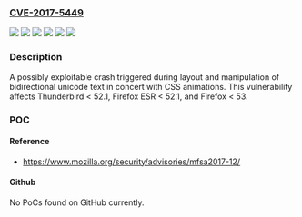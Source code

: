 ### [CVE-2017-5449](https://cve.mitre.org/cgi-bin/cvename.cgi?name=CVE-2017-5449)
![](https://img.shields.io/static/v1?label=Product&message=Firefox%20ESR&color=blue)
![](https://img.shields.io/static/v1?label=Product&message=Firefox&color=blue)
![](https://img.shields.io/static/v1?label=Product&message=Thunderbird&color=blue)
![](https://img.shields.io/static/v1?label=Version&message=%3C%2052.1%20&color=brighgreen)
![](https://img.shields.io/static/v1?label=Version&message=%3C%2053%20&color=brighgreen)
![](https://img.shields.io/static/v1?label=Vulnerability&message=Crash%20during%20bidirectional%20unicode%20manipulation%20with%20animation&color=brighgreen)

### Description

A possibly exploitable crash triggered during layout and manipulation of bidirectional unicode text in concert with CSS animations. This vulnerability affects Thunderbird < 52.1, Firefox ESR < 52.1, and Firefox < 53.

### POC

#### Reference
- https://www.mozilla.org/security/advisories/mfsa2017-12/

#### Github
No PoCs found on GitHub currently.

